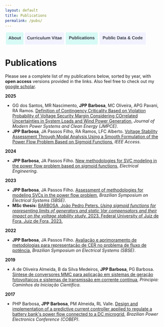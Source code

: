 ```yaml
---
layout: default
title: Publications
permalink: /pubs/
---
```

<a href="https://joaoppeters.github.io/about/"><img src="/images/about_button.png" alt="drawing" height="40"/></a><a href="https://joaoppeters.github.io/cv/"><img src="/images/cv_button.png" alt="drawing" height="40"/></a><a href="https://joaoppeters.github.io/pubs/"><img src="/images/pub_button.png" alt="drawing" height="40"/></a><a href="https://joaoppeters.github.io/code/"><img src="/images/code_button.png" alt="drawing" height="40"/></a>

<!--  -->
# Publications
Please see a complete list of my publications below, sorted by year, with **open access** versions provided in the links.  Also feel free to check out my [google scholar](https://scholar.google.com.br/citations?hl=en&user=pO0JSvYAAAAJ&view_op=list_works&sortby=pubdate). 

<!--  -->
**2025**
* GG dos Santos, MR Nascimento, **JPP Barbosa**, MC Oliveira, APG Pavani, RA Ramos. [Definition of Contingency Criticality Based on Violation Probability of Voltage Security Margin Considering COrrelated Uncertainties in System Loads and Wind Power Generation](https://ieeexplore.ieee.org/abstract/document/11014557), *Journal of Modern Power Systems and Clean Energy (JMPCE)*.
* **JPP Barbosa**, JA Passos Filho, RA Ramos, LFC Alberto. [Voltage Stability Assessment Through Modal Analysis Using a Smooth Formulation of the Power Flow Problem Based on Sigmoid Functions](https://ieeexplore.ieee.org/abstract/document/10945302), *IEEE Access*.

<!--  -->
**2024**
* **JPP Barbosa**, JA Passos Filho. [New methodologies for SVC modeling in the power flow problem based on sigmoid functions](/files/pubs/ee2023.pdf), *Electrical Engineering*.

<!--  -->
**2023**
* **JPP Barbosa**, JA Passos Filho. [Assessment of methodologies for modeling SVCs in the power flow problem](/files/pubs/sbse2023.pdf), *Brazilian Symposium on Electrical Systems (SBSE)*.
* **MSc thesis:** [BARBOSA, João Pedro Peters. *Using sigmoid functions for representing limits of generators and static Var compensators and their impact on the voltage stability study.* 2023. Federal University of Juiz de Fora, Juiz de Fora, 2023.](https://repositorio.ufjf.br/jspui/handle/ufjf/15471)

<!--  -->
**2022**
* **JPP Barbosa**, JA Passos Filho. [Avaliação e aprimoramento de metodologias para representação de CER no problema de fluxo de potência](/files/pubs/sbse2022.pdf), *Brazilian Symposium on Electrical Systems (SBSE)*.

<!--  -->
**2019**
* A de Oliveira Almeida, B da Silva Medeiros, **JPP Barbosa**, PG Barbosa. [Síntese de conversores MMC para aplicação em sistemas de geração fotovoltaicos e sistemas de transmissão em corrente contínua](/files/pubs/principia2019.pdf), *Principia: Caminhos da Iniciação Científica*.

<!--  -->
**2017**
* PHP Barbosa, **JPP Barbosa**, PM Almeida, RL Valle. [Design and implementation of a predictive current controller applied to regulate a battery bank's power flow connected to a DC microgrid](/files/pubs/cobep2017.pdf), *Brazilian Power Electronics Conference (COBEP)*.